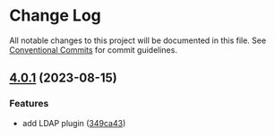 # Change Log

All notable changes to this project will be documented in this file.
See [Conventional Commits](https://conventionalcommits.org) for commit guidelines.

## [4.0.1](https://github.com/klarna-incubator/gram/compare/v4.0.0...v4.0.1) (2023-08-15)


### Features

* add LDAP plugin ([349ca43](https://github.com/klarna-incubator/gram/commit/349ca4322b1009588c8584ee96951b32884d936e))
